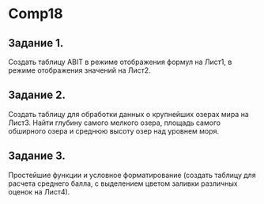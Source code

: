 # Comp18

## Задание 1.
Создать таблицу ABIT в режиме отображения формул на Лист1, в режиме отображения значений на Лист2.
## Задание 2. 
Создать таблицу для обработки данных о крупнейших озерах мира на Лист3. Найти глубину самого мелкого озера, площадь самого обширного озера и среднюю высоту озер над уровнем моря.
## Задание 3. 
Простейшие функции и условное форматирование (создать таблицу для расчета среднего балла, с выделением цветом заливки различных оценок на Лист4).
